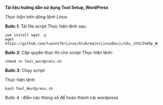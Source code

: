 

**Tài liệu hướng dẫn sử dụng Tool Setup_WordPress**


*Thực hiện trên dòng lệnh Linux*

**Bước 1**: Tải file script
Thực hiện lệnh sau

```
yum install wget -y
wget https://github.com/tuannt76/Linux/blob/main/LinuxBasic/Ghi_ch%C3%A9p_WordPress/Tool_Wordpress.sh
```


**Bước 2**: Cấp quyền thực thi cho script
Thực hiện lệnh:

```
chmod +x Tool_wordpress.sh
```

**Bước 3**: Chạy script

Thực hiện lệnh

```
bash Tool_Wordpress.sh
```

Bước 4 : điền các thông số để hoàn thành cài wordpress



